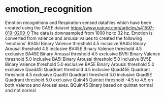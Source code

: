 # emotion_recognition

Emotion recognitions and Respiration sensed datafiles which have been created using the CASE dataset
https://www.nature.com/articles/s41597-019-0209-0
The data is downsampled from 1000 hz to 32 hz. Emotion is converted from valence and arousal values to created the following 'emotions'
BV45I Binary Valence threshold 4.5 inclusive
BA45I Binary Arousal threshold 4.5 inclusive
BV45E Binary Valence threshold 4.5 exclusive
BA45E Binary Arousal threshold 4.5 exclusive
BV5I Binary Valence threshold 5.0 inclusive
BA5I Binary Arousal threshold 5.0 inclusive
BV5E Binary Valence threshold 5.0 exclusive
BA5E Binary Arousal threshold 5.0 exclusive
Quad45I Quadrant threshold 4.5 inclusive
Quad45E Quadrant threshold 4.5 exclusive
Quad5I Quadrant threshold 5.0 inclusive
Quad5E Quadrant threshold 5.0 exclusive
Quin45 Quintet threshold -4.5 to 4.5 on both Valence and Arousal axes.
BQuin45 Binary based on quintet normal and not normal
